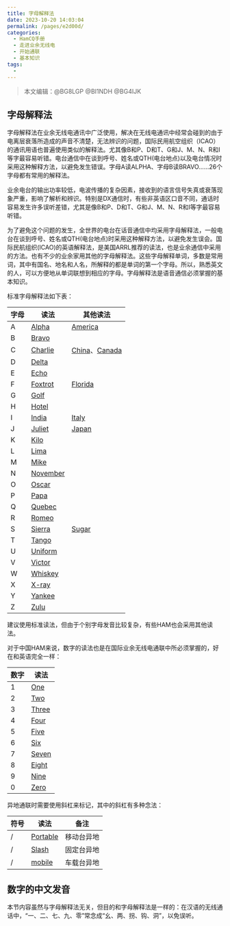 ```yaml
---
title: 字母解释法
date: 2023-10-20 14:03:04
permalink: /pages/e2d00d/
categories: 
  - HamCQ手册
  - 走进业余无线电
  - 开始通联
  - 基本知识
tags:
  - 
---
```

> 本文编辑：@BG8LGP @BI1NDH @BG4IJK

## 字母解释法

字母解释法在业余无线电通讯中广泛使用，解决在无线电通讯中经常会碰到的由于电离层衰落所造成的声音不清楚，无法辨识的问题，国际民用航空组织（ICAO）的通讯用语也普遍使用类似的解释法。尤其像B和P、D和T、G和J、M、N、R和I等字最容易听错。电台通信中在谈到呼号、姓名或QTH(电台地点)以及电台情况时采用这种解释方法，以避免发生错误。字母A读ALPHA、字母B读BRAVO......26个字母都有常用的解释法。

业余电台的输出功率较低，电波传播的复杂因素，接收到的语言信号失真或衰落现象严重，影响了解析和辨识。特别是DX通信时，有些非英语区口音不同，通话时容易发生许多误听差错，尤其是像B和P、D和T、G和J、M、N、R和I等字最容易听错。

为了避免这个问题的发生，全世界的电台在话音通信中均采用字母解释法，一般电台在谈到呼号、姓名或QTH(电台地点)时采用这种解释方法，以避免发生误会。国际民航组织(ICAO)的英语解释法，是美国ARRL推荐的读法，也是业余通信中采用的方法。也有不少的业余家用其他的字母解释法。这些字母解释单词，多数是常用词，其中有国名、地名和人名，所解释的都是单词的第一个字母。所以，熟悉英文的人，可以方便地从单词联想到相应的字母。字母解释法是语音通信必须掌握的基本知识。

标准字母解释法如下表：

| 字母 | 读法                                                          | 其他读法      |
| ---- | ------------------------------------------------------------ |---------------|
| A    | [Alpha](https://youdao.com/result?word=alpha&lang=en)        | [America](https://youdao.com/result?word=America&lang=en)      |
| B    | [Bravo](https://youdao.com/result?word=Bravo&lang=en)        |              |
| C    | [Charlie](https://youdao.com/result?word=Charlie&lang=en)    | [China](https://youdao.com/result?word=China&lang=en)、[Canada](https://youdao.com/result?word=Canada&lang=en) |
| D    | [Delta](https://youdao.com/result?word=Delta&lang=en)        |              |
| E    | [Echo](https://youdao.com/result?word=echo&lang=en)          |              |
| F    | [Foxtrot](https://youdao.com/result?word=foxtrot&lang=en)    | [Florida](https://youdao.com/result?word=Florida&lang=en)      |
| G    | [Golf](https://youdao.com/result?word=golf&lang=en)          |              |
| H    | [Hotel](https://youdao.com/result?word=hotel&lang=en)        |              |
| I    | [India](https://youdao.com/result?word=india&lang=en)        | [Italy](https://youdao.com/result?word=Italy&lang=en)        |
| J    | [Juliet](https://youdao.com/result?word=juliett&lang=en)     | [Japan](https://youdao.com/result?word=Japan&lang=en)        |
| K    | [Kilo](https://youdao.com/result?word=kilo&lang=en)          |              |
| L    | [Lima](https://youdao.com/result?word=lima&lang=en)          |              |
| M    | [Mike](https://youdao.com/result?word=mike&lang=en)          |              |
| N    | [November](https://youdao.com/result?word=november&lang=en)  |              |
| O    | [Oscar](https://youdao.com/result?word=oscar&lang=en)        |              |
| P    | [Papa](https://youdao.com/result?word=papa&lang=en)          |              |
| Q    | [Quebec](https://youdao.com/result?word=Quebec&lang=en)      |              |
| R    | [Romeo](https://youdao.com/result?word=Romeo&lang=en&lang=en) |              |
| S    | [Sierra](https://youdao.com/result?word=Sierra&lang=en)      | [Sugar](https://youdao.com/result?word=Sugar&lang=en)         |
| T    | [Tango](https://youdao.com/result?word=Tango&lang=en)        |              |
| U    | [Uniform](https://youdao.com/result?word=Uniform&lang=en)    |              |
| V    | [Victor](https://youdao.com/result?word=Victor&lang=en)      |              |
| W    | [Whiskey](https://youdao.com/result?word=Whiskey&lang=en)    |              |
| X    | [X-ray](https://youdao.com/result?word=X-ray&lang=en)        |              |
| Y    | [Yankee](https://youdao.com/result?word=Yankee&lang=en)      |              |
| Z    | [Zulu](https://youdao.com/result?word=Zulu&lang=en)          |              |

建议使用标准读法，但由于个别字母发音比较复杂，有些HAM也会采用其他读法。

对于中国HAM来说，数字的读法也是在国际业余无线电通联中所必须掌握的，好在和英语完全一样：

| 数字 | 读法                                                  |
| ---- | ----------------------------------------------------- |
| 1    | [One](https://youdao.com/result?word=one&lang=en)     |
| 2    | [Two](https://youdao.com/result?word=two&lang=en)     |
| 3    | [Three](https://youdao.com/result?word=three&lang=en) |
| 4    | [Four](https://youdao.com/result?word=four&lang=en)   |
| 5    | [Five](https://youdao.com/result?word=five&lang=en)   |
| 6    | [Six](https://youdao.com/result?word=six&lang=en)     |
| 7    | [Seven](https://youdao.com/result?word=seven&lang=en) |
| 8    | [Eight](https://youdao.com/result?word=eight&lang=en) |
| 9    | [Nine](https://youdao.com/result?word=nine&lang=en)   |
| 0    | [Zero](https://youdao.com/result?word=zero&lang=en)   |

异地通联时需要使用斜杠来标记，其中的斜杠有多种念法：

| 符号 | 读法                                                        | 备注       |
| ---- | ----------------------------------------------------------- | ---------- |
| /    | [Portable](https://youdao.com/result?word=Portable&lang=en) | 移动台异地 |
| /    | [Slash](https://youdao.com/result?word=Slash&lang=en)       | 固定台异地 |
| /    | [mobile](https://youdao.com/result?word=mobile&lang=en)     | 车载台异地 |

## 数字的中文发音

本节内容虽然与字母解释法无关，但目的和字母解释法是一样的：在汉语的无线通话中，“一、二、七、九、零”常念成“幺、两、拐、钩、洞”，以免误听。
